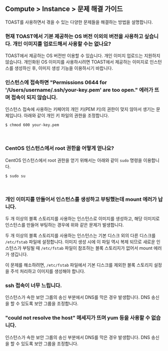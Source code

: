 ## Compute > Instance > 문제 해결 가이드

TOAST를 사용하면서 겪을 수 있는 다양한 문제들을 해결하는 방법을 설명합니다.

<h3>현재 TOAST에서 기본 제공하는 OS 버전 이외의 버전을 사용하고 싶습니다. 개인 이미지를 업로드해서 사용할 수는 없나요?</h3>

TOAST에서 제공하는 OS 버전만 이용할 수 있습니다. 개인 이미지 업로드는 지원하지 않습니다.
개인화된 OS 이미지를 사용하시려면 TOAST에서 제공하는 이미지로 인스턴스를 생성하신 후, 이미지 생성 기능을 이용하시기 바랍니다.
<br>

<h3>인스턴스에 접속하면 "Permissions 0644 for '/Users/username/.ssh/your-key.pem' are too open." 에러가 뜨며 접속이 되지 않습니다.</h3>

인스턴스 접속에 사용하는 키페어의 개인 키(PEM 키)의 권한이 맞지 않아서 생기는 문제입니다.
아래와 같이 개인 키 파일의 권한을 조정합니다.

    $ chmod 600 your-key.pem

<br>

<h3>CentOS 인스턴스에서 root 권한을 어떻게 얻나요?</h3>

CentOS 인스턴스에서 root 권한을 얻기 위해서는 아래와 같이 `sudo` 명령을 이용합니다.

    $ sudo su

<br>

<h3>개인 이미지를 만들어서 인스턴스를 생성하고 부팅했는데 mount 에러가 납니다.</h3>

두 개 이상의 블록 스토리지를 사용하는 인스턴스로 이미지를 생성하고, 해당 이미지로 인스턴스를 만들어 부팅하는 경우에 위와 같은 문제가 발생합니다.

두 개 이상의 블록 스토리지를 사용하는 인스턴스는 기본 디스크 외의 다른 디스크를 `/etc/fstab` 파일에 설정합니다. 이미지 생성 시에 이 파일 역시 복제 되므로 새로운 인스턴스가 부팅될 때 `/etc/fstab` 파일이 참조하는 블록 스토리지가 없어서 mount 에러가 생깁니다.

이 문제를 해소하려면, `/etc/fstab` 파일에서 기본 디스크를 제외한 블록 스토리지 설정을 주석 처리하고 이미지를 생성해야 합니다.
<br>

<h3>ssh 접속이 너무 느립니다.</h3>

인스턴스가 속한 보안 그룹의 송신 부분에서 DNS를 막은 경우 발생합니다. DNS 송신을 할 수 있도록 보안 그룹을 조정합니다.
<br>

<h3>"could not resolve the host" 메세지가 뜨며 yum 등을 사용할 수 없습니다.</h3>

인스턴스가 속한 보안 그룹의 송신 부분에서 DNS를 막은 경우 발생합니다. DNS 송신을 할 수 있도록 보안 그룹을 조정합니다.
<br>

